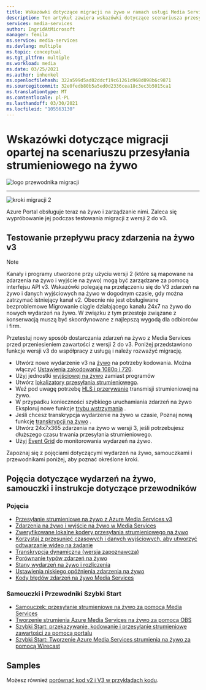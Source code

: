 ```yaml
---
title: Wskazówki dotyczące migracji na żywo w ramach usługi Media Services Streaming
description: Ten artykuł zawiera wskazówki dotyczące scenariusza przesyłania strumieniowego na żywo, które ułatwiają minimalną migrację z Azure Media Services V2 do wersji v3.
services: media-services
author: IngridAtMicrosoft
manager: femila
ms.service: media-services
ms.devlang: multiple
ms.topic: conceptual
ms.tgt_pltfrm: multiple
ms.workload: media
ms.date: 03/25/2021
ms.author: inhenkel
ms.openlocfilehash: 322a599d5ad02ddcf19c61261d968d098b6c9871
ms.sourcegitcommit: 32e0fedb80b5a5ed0d2336cea18c3ec3b5015ca1
ms.translationtype: MT
ms.contentlocale: pl-PL
ms.lasthandoff: 03/30/2021
ms.locfileid: "105563130"
---
```

# <a name="live-streaming-scenario-based-migration-guidance"></a>Wskazówki dotyczące migracji opartej na scenariuszu przesyłania strumieniowego na żywo

![logo przewodnika migracji](./media/migration-guide/azure-media-services-logo-migration-guide.svg)

<hr color="#5ea0ef" size="10">

![kroki migracji 2](./media/migration-guide/steps-4.svg)

Azure Portal obsługuje teraz na żywo i zarządzanie nimi.  Zaleca się wypróbowanie jej podczas testowania migracji z wersji 2 do v3.

## <a name="test-the-v3-live-event-workflow"></a>Testowanie przepływu pracy zdarzenia na żywo v3

> [!NOTE]
> Kanały i programy utworzone przy użyciu wersji 2 (które są mapowane na zdarzenia na żywo i wyjście na żywo) mogą być zarządzane za pomocą interfejsu API v3. Wskazówki polegają na przełączeniu się do V3 zdarzeń na żywo i danych wyjściowych na żywo w dogodnym czasie, gdy można zatrzymać istniejący kanał v2. Obecnie nie jest obsługiwane bezproblemowe Migrowanie ciągle działającego kanału 24x7 na żywo do nowych wydarzeń na żywo. W związku z tym przestoje związane z konserwacją muszą być skoordynowane z najlepszą wygodą dla odbiorców i firm.

Przetestuj nowy sposób dostarczania zdarzeń na żywo z Media Services przed przeniesieniem zawartości z wersji 2 do v3. Poniżej przedstawiono funkcje wersji v3 do współpracy z usługą i należy rozważyć migrację.

- Utwórz nowe wydarzenie v3 na [żywo](live-events-outputs-concept.md#live-events) na potrzeby kodowania. Można włączyć [Ustawienia zakodowania 1080p i 720](live-event-types-comparison.md#system-presets).
- Użyj jednostki [wyjściowej na żywo](live-events-outputs-concept.md#live-outputs) zamiast programów
- Utwórz [lokalizatory przesyłania strumieniowego](streaming-locators-concept.md).
- Weź pod uwagę potrzebę [HLS i przerywanie](dynamic-packaging-overview.md) transmisji strumieniowej na żywo.
- W przypadku konieczności szybkiego uruchamiania zdarzeń na żywo Eksploruj nowe funkcje [trybu wstrzymania](live-events-outputs-concept.md#standby-mode) .
- Jeśli chcesz transkrypcja wydarzenie na żywo w czasie, Poznaj nową funkcję [transkrypcji na żywo](live-transcription.md) .
- Utwórz 24x7x365 zdarzenia na żywo w wersji 3, jeśli potrzebujesz dłuższego czasu trwania przesyłania strumieniowego.
- Użyj [Event Grid](monitoring/monitor-events-portal-how-to.md) do monitorowania wydarzeń na żywo.

Zapoznaj się z pojęciami dotyczącymi wydarzeń na żywo, samouczkami i przewodnikami poniżej, aby poznać określone kroki.

## <a name="live-events-concepts-tutorials-and-how-to-guides"></a>Pojęcia dotyczące wydarzeń na żywo, samouczki i instrukcje dotyczące przewodników

### <a name="concepts"></a>Pojęcia

- [Przesyłanie strumieniowe na żywo z Azure Media Services v3](live-streaming-overview.md)
- [Zdarzenia na żywo i wyjście na żywo w Media Services](live-events-outputs-concept.md)
- [Zweryfikowane lokalne kodery przesyłania strumieniowego na żywo](recommended-on-premises-live-encoders.md)
- [Korzystaj z przesunięć czasowych i danych wyjściowych, aby utworzyć odtwarzanie wideo na żądanie](live-event-cloud-dvr.md)
- [Transkrypcja dynamiczna (wersja zapoznawcza)](live-transcription.md)
- [Porównanie typów zdarzeń na żywo](live-event-types-comparison.md)
- [Stany wydarzeń na żywo i rozliczenia](live-event-states-billing.md)
- [Ustawienia niskiego opóźnienia zdarzenia na żywo](live-event-latency.md)
- [Kody błędów zdarzeń na żywo Media Services](live-event-error-codes.md)

### <a name="tutorials-and-quickstarts"></a>Samouczki i Przewodniki Szybki Start

- [Samouczek: przesyłanie strumieniowe na żywo za pomocą Media Services](stream-live-tutorial-with-api.md)
- [Tworzenie strumienia Azure Media Services na żywo za pomocą OBS](live-events-obs-quickstart.md)
- [Szybki Start: przekazywanie, kodowanie i przesyłanie strumieniowe zawartości za pomocą portalu](manage-assets-quickstart.md)
- [Szybki Start: Tworzenie Azure Media Services strumienia na żywo za pomocą Wirecast](live-events-wirecast-quickstart.md)

## <a name="samples"></a>Samples

Możesz również [porównać kod v2 i V3 w przykładach kodu](migrate-v-2-v-3-migration-samples.md).
